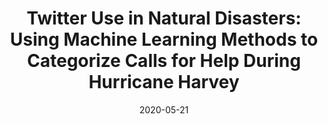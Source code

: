 ---
title: "Twitter Use in Natural Disasters: Using Machine Learning Methods to Categorize Calls for Help During Hurricane Harvey"
collection: publications
permalink: /publication/2020-05-21-disaster-categorize
excerpt: 'In this study, classifiers are built to categorize tweets sent during Hurricane Harvey as relevant to the disaster or not, and as constituting an urgent request for help or not. The best-performing models are a CNN trained on word embeddings and an SVM trained on averaged word embeddings.'
date: 2020-05-21
venue: '70th Annual International Communication Association Conference'
paperurl: 'http://academicpages.github.io/files/paper2.pdf'
citation: 'Powers, C., Dontula, A., Ashqeen, K., Devaraj, A., Joshi, A., Shenoy, J., & Murthy, D. (n.d.). <i>Twitter Use in Natural Disasters: Using Machine Learning Methods to Categorize Calls for Help During Hurricane Harvey</i>. In 70th Annual International Communication Association Conference. Retrieved from https://www.icahdq.org/page/ICA2020.'
---